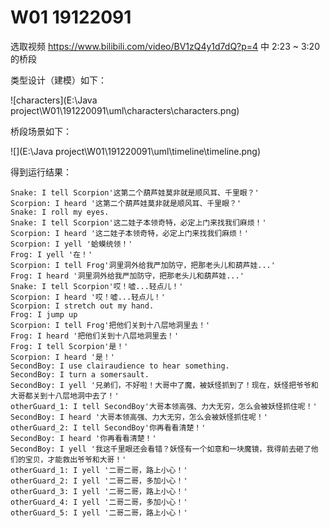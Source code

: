 # W01 19122091

选取视频 https://www.bilibili.com/video/BV1zQ4y1d7dQ?p=4 中 2:23 ~ 3:20 的桥段

类型设计（建模）如下：

![characters](E:\Java project\W01\191220091\uml\characters\characters.png)





桥段场景如下：

![](E:\Java project\W01\191220091\uml\timeline\timeline.png)



得到运行结果：

```
Snake: I tell Scorpion'这第二个葫芦娃莫非就是顺风耳、千里眼？'
Scorpion: I heard '这第二个葫芦娃莫非就是顺风耳、千里眼？'      
Snake: I roll my eyes. 
Snake: I tell Scorpion'这二娃子本领奇特，必定上门来找我们麻烦！'
Scorpion: I heard '这二娃子本领奇特，必定上门来找我们麻烦！'    
Scorpion: I yell '蛤蟆统领！'
Frog: I yell '在！'
Scorpion: I tell Frog'洞里洞外给我严加防守，把那老头儿和葫芦娃...'
Frog: I heard '洞里洞外给我严加防守，把那老头儿和葫芦娃...'
Snake: I tell Scorpion'哎！嘘...轻点儿！'
Scorpion: I heard '哎！嘘...轻点儿！'
Scorpion: I stretch out my hand.
Frog: I jump up
Scorpion: I tell Frog'把他们关到十八层地洞里去！'
Frog: I heard '把他们关到十八层地洞里去！'
Frog: I tell Scorpion'是！'
Scorpion: I heard '是！'
SecondBoy: I use clairaudience to hear something.
SecondBoy: I turn a somersault.
SecondBoy: I yell '兄弟们，不好啦！大哥中了魔，被妖怪抓到了！现在，妖怪把爷爷和大哥都关到十八层地洞中去了！'
otherGuard_1: I tell SecondBoy'大哥本领高强、力大无穷，怎么会被妖怪抓住呢！'
SecondBoy: I heard '大哥本领高强、力大无穷，怎么会被妖怪抓住呢！'
otherGuard_2: I tell SecondBoy'你再看看清楚！'
SecondBoy: I heard '你再看看清楚！'
SecondBoy: I yell '我这千里眼还会看错？妖怪有一个如意和一块魔镜，我得前去砸了他们的宝贝，才能救出爷爷和大哥！'
otherGuard_1: I yell '二哥二哥，路上小心！'
otherGuard_2: I yell '二哥二哥，多加小心！'
otherGuard_3: I yell '二哥二哥，路上小心！'
otherGuard_4: I yell '二哥二哥，多加小心！'
otherGuard_5: I yell '二哥二哥，路上小心！'
```

